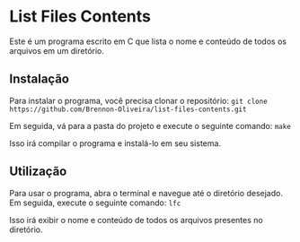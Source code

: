 # List Files Contents

Este é um programa escrito em C que lista o nome e conteúdo de todos os arquivos em um diretório.

## Instalação

Para instalar o programa, você precisa clonar o repositório: `git clone https://github.com/Brennon-Oliveira/list-files-contents.git`

Em seguida, vá para a pasta do projeto e execute o seguinte comando: `make`

Isso irá compilar o programa e instalá-lo em seu sistema.

## Utilização

Para usar o programa, abra o terminal e navegue até o diretório desejado. Em seguida, execute o seguinte comando: `lfc`

Isso irá exibir o nome e conteúdo de todos os arquivos presentes no diretório.